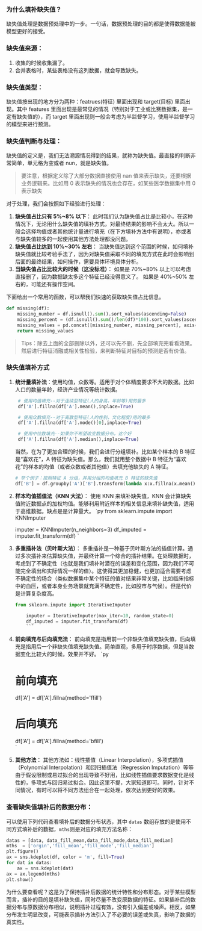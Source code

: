 ### 为什么填补缺失值？

缺失值处理是数据预处理中的一步。一句话，数据预处理的目的都是使得数据能被模型更好的接受。

### 缺失值来源：

1. 收集的时候收集漏了。
2. 合并表格时，某些表格没有这列数据，就会导致缺失。

### 缺失值类型：

缺失值按出现的地方分为两种：featrues(特征) 里面出现和 target(目标) 里面出现。其中 features 里面出现是最常见的情况（特别对于工业或比赛数据集，是一定有缺失值的），而 target 里面出现则一般会考虑为半监督学习，使用半监督学习的模型来进行预测。

### 缺失值判断与处理：

缺失值的定义是，我们无法溯源情况得到的结果，就称为缺失值。最直接的判断非常简单，单元格为空或者 nun，就是缺失值。

> 要注意，根据定义除了大部分数据直接使用 nan 值来表示缺失，还要根据业务逻辑来。比如用 0 表示缺失的情况也会存在，如某些医学数据集中用 0 表示缺失

对于处理，我们会按照如下经验进行处理：

1. **缺失值占比只有 5%~8% 以下**：
   此时我们认为缺失值占比是比较小，在这种情况下，无论用什么缺失值的填补方式，对最终结果的影响不会太大。所以一般会选择均值或者其他统计量进行填充（在下方填补方法中有说明），亦或者与缺失值较多的一起使用其他方法处理都没问题。
2. **缺失值占比达到 10%~30% 左右**：
   当缺失值达到这个范围的时候，如何填补缺失值就比较考验手法了，因为对缺失值采取不同的填充方式在此时会影响到后面的最终结果，如何操作，需要具体环境具体分析。
3. **当缺失值占比比较大的时候（这没标准）**：
   如果是 70%~80% 以上可以考虑直接删了，因为数据缺太多这个特征已经没得意义了。
   如果是 40%~50% 左右的，可能还有操作空间。

下面给出一个常用的函数，可以帮我们快速的获取缺失值占比信息。

```py
def missing(df):
	missing_number = df.isnull().sum().sort_values(ascending=False)
	missing_percent = (df.isnull().sum()/len(df)*100).sort_values(ascending=False)
	missing_values = pd.concat([missing_number, missing_percent], axis=1)
	return missing_values
```

> Tips：除去上面的全部删除以外，还可以先不删，先全部填充完看看效果。然后进行特征消融或相关性检验，来判断特征对目标的预测是否有价值。

### 缺失值填补方式

1.  **统计量填补法**：使用均值，众数等。适用于对个体精度要求不大的数据。比如人口的数量年龄，经济产业情况等统计数据。

    ```py
     # 使用均值填充--对于连续型特征(人的身高，年龄等)用的最多
     df['A'].fillna(df['A'].mean(),inplace=True)

     # 使用众数填充--对于离散型特征(人的性别，文化程度)用的最多
     df['A'].fillna(df['A'].mode()[0],inplace=True)

     # 使用中位数填充--如果你不希望改变数据分布，这个好
     df['A'].fillna(df['A'].median(),inplace=True)
    ```

    当然，在为了更加合理的时候，我们会进行分组填补。比如某个样本的 B 特征是“喜欢花”，A 特征为缺失值。那么，我们就用整个数据中 B 特征为“喜欢花”的样本的均值（或者众数或者其他值）去填充他缺失的 A 特征。

    ```py
    # 举个例子：按照特征 A 分组，并用分组的均值填充 B 特征的缺失值
    df['B'] = df.groupby('A')['B'].transform(lambda x:x.fillna(x.mean()))
    ```

2.  **样本均值插值法（KNN 大法）**：
    使用 KNN 来填补缺失值，KNN 会计算缺失值附近数据点的加权均值。能够利用附近样本的相关信息来填补缺失值，适用于高维数据。缺点是是计算量大。
    `py
    from sklearn.impute import KNNImputer

    imputer = KNNImputer(n_neighbors=3)
    df_imputed = imputer.fit_transform(df)
    `

3.  **多重插补法（贝叶斯大法）**：
    多重插补是一种基于贝叶斯方法的插值计算。通过多次插补来估算缺失值，并最终计算一个综合的插补结果。在处理数据时，考虑到了不确定性（也就是我们填补时潜在的误差和变化范围，因为我们不可能完全填出和实际情况一样的值）。这使得其更加稳健，也更加适合需要考虑不确定性的场合（类似数据集中某个特征的值对结果非常关键，比如临床指标中的血压，或者本身业务场景就充满不确定性，比如股市与气候）。但是代价是计算复杂度高。

    ````py
    from sklearn.impute import IterativeImputer

        imputer = IterativeImputer(max_iter=10, random_state=0)
        df_imputed = imputer.fit_transform(df)
        ```

    ````

4.  **前向填充与后向填充法**：
    前向填充是指用前一个非缺失值填充缺失值，后向填充是指用后一个非缺失值填充缺失值。简单直观，多用于时序数据，但是当数据变化比较大的时候，效果并不好。
    `py

    # 前向填充

    df['A'] = df['A'].fillna(method='ffill')

    # 后向填充

    df['A'] = df['A'].fillna(method='bfill')  
    `

5.  **其他方法**：
    其他方法如：线性插值（Linear Interpolation），多项式插值（Polynomial Interpolation）和回归插值法（Regression Imputation）等等由于假设限制或易过拟合的出现导致不好用，比如线性插值要求数据变化是线性的，多项式与回归易过拟合。因此这里不提，大家知道即可。同时，针对不同情况，有时可以将不同方法组合在一起处理，依次达到更好的效果。

### 查看缺失值填补后的数据分布：

可以使用下列代码查看填补后的数据分布状态，其中 `datas` 数组存放的是使用不同方式填补后的数据，`mths`则是对应的填充方法名称：

```py
datas = [data, data_fill_mean,data_fill_mode,data_fill_median]
mths  = ['orgin','fill_mean','fill_mode','fill_median']
plt.figure()
ax = sns.kdeplot(df, color = 'm', fill=True)
for dat in datas:
    ax = sns.kdeplot(dat)
ax = ax.legend(mths)
plt.show()
```

为什么要查看呢？这是为了保持插补后数据的统计特性和分布形态。对于某些模型而言，插补的目的是填补缺失值，同时尽量不改变原数据的特征。如果插补后的数据分布与原数据分布相似，说明插补过程有效，没有引入偏差或噪声。相反，如果分布发生明显改变，可能表示插补方法引入了不必要的误差或失真，影响了数据的真实性。
